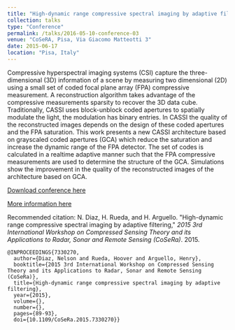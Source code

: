 ```yaml
---
title: "High-dynamic range compressive spectral imaging by adaptive filtering"
collection: talks
type: "Conference"
permalink: /talks/2016-05-10-conference-03
venue: "CoSeRA, Pisa, Via Giacomo Matteotti 3"
date: 2015-06-17
location: "Pisa, Italy"
---
```


Compressive hyperspectral imaging systems (CSI) capture the three-dimensional (3D) information of a scene by measuring two dimensional (2D) using a small set of coded focal plane array (FPA) compressive measurement. A reconstruction algorithm takes advantage of the compressive measurements sparsity to recover the 3D data cube. Traditionally, CASSI uses block-unblock coded apertures to spatially modulate the light, the modulation has binary entries. In CASSI the quality of the reconstructed images depends on the design of these coded apertures and the FPA saturation. This work presents a new CASSI architecture based on grayscaled coded apertures (GCA) which reduce the saturation and increase the dynamic range of the FPA detector. The set of codes is calculated in a realtime adaptive manner such that the FPA compressive measurements are used to determine the structure of the GCA. Simulations show the improvement in the quality of the reconstructed images of the architecture based on GCA.

[Download conference here](https://nelson10.github.io/NelsonDiaz.github.io/files/Conference03.pdf)

[More information here](https://ieeexplore.ieee.org/document/7330270)

Recommended citation: N. Diaz, H. Rueda, and H. Arguello. "High-dynamic range compressive spectral imaging by adaptive filtering," <i>2015 3rd International Workshop on Compressed Sensing Theory and its Applications to Radar, Sonar and Remote Sensing (CoSeRa)</i>. 2015.

```
@INPROCEEDINGS{7330270,
  author={Diaz, Nelson and Rueda, Hoover and Arguello, Henry},
  booktitle={2015 3rd International Workshop on Compressed Sensing Theory and its Applications to Radar, Sonar and Remote Sensing (CoSeRa)}, 
  title={High-dynamic range compressive spectral imaging by adaptive filtering}, 
  year={2015},
  volume={},
  number={},
  pages={89-93},
  doi={10.1109/CoSeRa.2015.7330270}}
```
